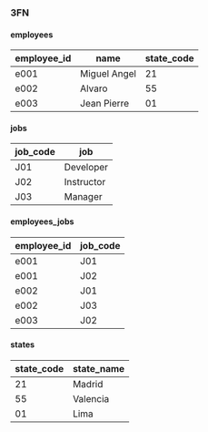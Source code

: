 ### 3FN

#### employees

| employee_id | name         | state_code |
|-------------|--------------|------------|
| e001        | Miguel Angel | 21         |
| e002        | Alvaro       | 55         |
| e003        | Jean Pierre  | 01         |

#### jobs

| job_code | job        |
|----------|------------|
| J01      | Developer  |
| J02      | Instructor |
| J03      | Manager    |

#### employees_jobs

| employee_id | job_code |
|-------------|----------|
| e001        | J01      |
| e001        | J02      |
| e002        | J01      |
| e002        | J03      |
| e003        | J02      |

#### states

| state_code | state_name |
|------------|------------|
| 21         | Madrid     |
| 55         | Valencia   |
| 01         | Lima       |